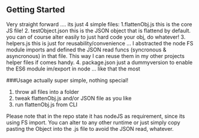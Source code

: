 <!-- GETTING STARTED -->
## Getting Started
Very straight forward .... its just 4 simple files:
1.flattenObj.js
  this is the core JS file!
2. testObject.json
  this is the JSON object that is flattend by default.
  you can of course alter easily to just hard code your obj, do whatever!
3. helpers.js
  this is just for reusability/convenience ...
  I abstracted the node FS module imports and defined the JSON read funcs (syncronous & asyncronous) in that file.
  This way I can reuse them in my other projects helper files if comes handy.
4. package.json
  just a dummyversion to enable the ES6 module im/export in node ... like that the most


###Usage
actually super simple, nothing special!

1. throw all files into a folder
2. tweak flattenObj.js and/or JSON file as you like
4. run flattenObj.js from CLI

Please note that in the repo state it has nodeJS as requirement, since its using FS import.
You can alter to any other runtime or just simply copy pasting the Object into the .js file to avoid the JSON read, whatever.
